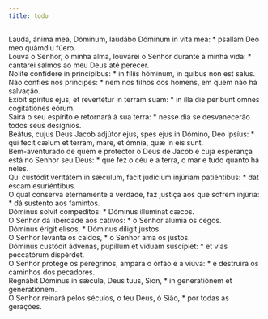 ```yaml
---
title: todo
---
```

<div class="dropcap text-justify">Lauda, ánima mea, Dóminum, laudábo Dóminum in vita mea: * psallam Deo meo quámdiu fúero.</div>
<div class="dropcap text-justify">Louva o Senhor, ó minha alma, louvarei o Senhor durante a minha vida: * cantarei salmos ao meu Deus até perecer.</div>
<div class="text-justify">Nolíte confídere in princípibus: * in fíliis hóminum, in quibus non est salus.</div>
<div class="text-justify">Não confies nos príncipes: * nem nos filhos dos homens, em quem não há salvação.</div>
<div class="text-justify">Exíbit spíritus ejus, et revertétur in terram suam: * in illa die períbunt omnes cogitatiónes eórum.</div>
<div class="text-justify">Sairá o seu espírito e retornará à sua terra: * nesse dia se desvanecerão todos seus desígnios.</div>
<div class="text-justify">Beátus, cujus Deus Jacob adjútor ejus, spes ejus in Dómino, Deo ipsíus: * qui fecit cælum et terram, mare, et ómnia, quæ in eis sunt.</div>
<div class="text-justify">Bem-aventurado de quem é protector o Deus de Jacob e cuja esperança está no Senhor seu Deus: * que fez o céu e a terra, o mar e tudo quanto há neles.</div>
<div class="text-justify">Qui custódit veritátem in sǽculum, facit judícium injúriam patiéntibus: * dat escam esuriéntibus.</div>
<div class="text-justify">O qual conserva eternamente a verdade, faz justiça aos que sofrem injúria: * dá sustento aos famintos.</div>
<div class="text-justify">Dóminus solvit compedítos: * Dóminus illúminat cæcos.</div>
<div class="text-justify">O Senhor dá liberdade aos cativos: * o Senhor alumia os cegos.</div>
<div class="text-justify">Dóminus érigit elísos, * Dóminus díligit justos.</div>
<div class="text-justify">O Senhor levanta os caídos, * o Senhor ama os justos.</div>
<div class="text-justify">Dóminus custódit ádvenas, pupíllum et víduam suscípiet: * et vias peccatórum dispérdet.</div>
<div class="text-justify">O Senhor protege os peregrinos, ampara o órfão e a viúva: * e destruirá os caminhos dos pecadores.</div>
<div class="text-justify">Regnábit Dóminus in sǽcula, Deus tuus, Sion, * in generatiónem et generatiónem.</div>
<div class="text-justify">O Senhor reinará pelos séculos, o teu Deus, ó Sião, * por todas as gerações.</div>

